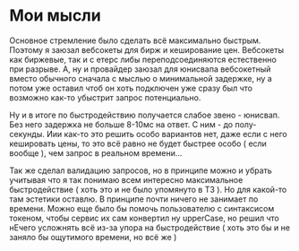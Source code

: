 # Мои мысли

Основное стремление было сделать всё максимально быстрым. Поэтому я заюзал вебсокеты для бирж и кеширование цен. Вебсокеты как биржевые, так и с етерс либы переподсоединяются естественно при разрыве. А, ну и провайдер заюзал для юнисвапа вебсокетный вместо обычного сначала с мыслью о минимальной задержке, ну а потом уже оставил чтоб он хоть подключен уже сразу был что возможно как-то убыстрит запрос потенциально.

Ну и в итоге по быстродействию получается слабое звено - юнисвап. Без него задержка не больше 8-10мс на ответ. С ним - до полу-секунды. Иии как-то это решить особо вариантов нет, даже если с него кешировать цены, то это всё равно не будет быстрее особо ( если вообще ), чем запрос в реальном времени...

Так же сделал валидацию запросов, но в принципе можно и убрать учитывая что я так понимаю всем интересно максимальное быстродействие ( хоть это и не было упомянуто в ТЗ ). Но для какой-то там эстетики оставлю. В принципе почти ничего не занимает по времени. Можно еще было бы помочь пользователю с синтаксисом токеном, чтобы сервис их сам конвертил ну upperCase, но решил что нЕчего усложнять всё из-за упора на быстродействие ( хоть это бы и не заняло бы ощутимого времени, но всё же )
